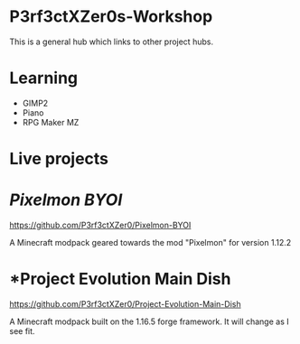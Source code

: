 # P3rf3ctXZer0s-Workshop
This is a general hub which links to other project hubs.

# Learning


* GIMP2
* Piano
* RPG Maker MZ

# Live projects

# *Pixelmon BYOI*

https://github.com/P3rf3ctXZer0/Pixelmon-BYOI

A Minecraft modpack geared towards the mod "Pixelmon" for version 1.12.2

# *Project Evolution Main Dish

https://github.com/P3rf3ctXZer0/Project-Evolution-Main-Dish

A Minecraft modpack built on the 1.16.5 forge framework. It will change as I see fit.
